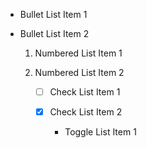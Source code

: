 * Bullet List Item 1
* Bullet List Item 2

  1. Numbered List Item 1

  2. Numbered List Item 2

     * [ ] Check List Item 1

     * [x] Check List Item 2

       * Toggle List Item 1
